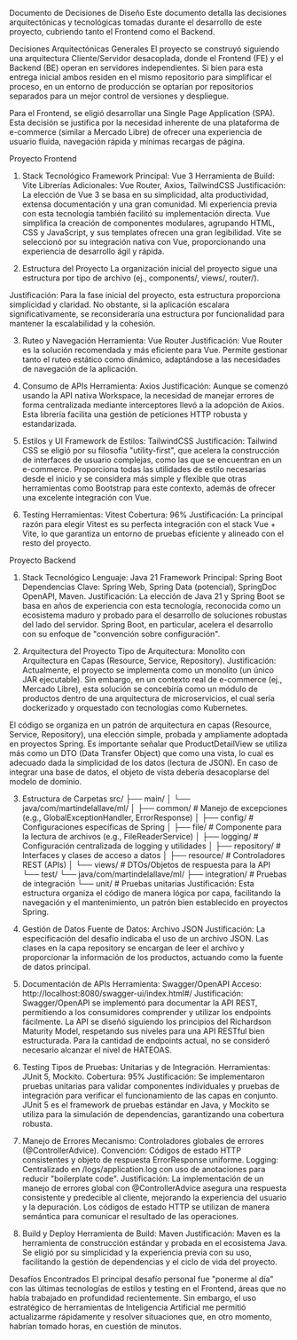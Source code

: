 Documento de Decisiones de Diseño
Este documento detalla las decisiones arquitectónicas y tecnológicas tomadas durante el desarrollo de este proyecto, cubriendo tanto el Frontend como el Backend.

Decisiones Arquitectónicas Generales
El proyecto se construyó siguiendo una arquitectura Cliente/Servidor desacoplada, donde el Frontend (FE) y el Backend (BE) operan en servidores independientes. Si bien para esta entrega inicial ambos residen en el mismo repositorio para simplificar el proceso, en un entorno de producción se optarían por repositorios separados para un mejor control de versiones y despliegue.

Para el Frontend, se eligió desarrollar una Single Page Application (SPA). Esta decisión se justifica por la necesidad inherente de una plataforma de e-commerce (similar a Mercado Libre) de ofrecer una experiencia de usuario fluida, navegación rápida y mínimas recargas de página.

Proyecto Frontend
1. Stack Tecnológico
Framework Principal: Vue 3
Herramienta de Build: Vite
Librerías Adicionales: Vue Router, Axios, TailwindCSS
Justificación:
La elección de Vue 3 se basa en su simplicidad, alta productividad, extensa documentación y una gran comunidad. Mi experiencia previa con esta tecnología también facilitó su implementación directa. Vue simplifica la creación de componentes modulares, agrupando HTML, CSS y JavaScript, y sus templates ofrecen una gran legibilidad. Vite se seleccionó por su integración nativa con Vue, proporcionando una experiencia de desarrollo ágil y rápida.

2. Estructura del Proyecto
La organización inicial del proyecto sigue una estructura por tipo de archivo (ej., components/, views/, router/).

Justificación:
Para la fase inicial del proyecto, esta estructura proporciona simplicidad y claridad. No obstante, si la aplicación escalara significativamente, se reconsideraría una estructura por funcionalidad para mantener la escalabilidad y la cohesión.

3. Ruteo y Navegación
Herramienta: Vue Router
Justificación:
Vue Router es la solución recomendada y más eficiente para Vue. Permite gestionar tanto el ruteo estático como dinámico, adaptándose a las necesidades de navegación de la aplicación.

4. Consumo de APIs
Herramienta: Axios
Justificación:
Aunque se comenzó usando la API nativa Workspace, la necesidad de manejar errores de forma centralizada mediante interceptores llevó a la adopción de Axios. Esta librería facilita una gestión de peticiones HTTP robusta y estandarizada.

5. Estilos y UI
Framework de Estilos: TailwindCSS
Justificación:
Tailwind CSS se eligió por su filosofía "utility-first", que acelera la construcción de interfaces de usuario complejas, como las que se encuentran en un e-commerce. Proporciona todas las utilidades de estilo necesarias desde el inicio y se considera más simple y flexible que otras herramientas como Bootstrap para este contexto, además de ofrecer una excelente integración con Vue.

6. Testing
Herramientas: Vitest
Cobertura: 96%
Justificación:
La principal razón para elegir Vitest es su perfecta integración con el stack Vue + Vite, lo que garantiza un entorno de pruebas eficiente y alineado con el resto del proyecto.

Proyecto Backend
1. Stack Tecnológico
Lenguaje: Java 21
Framework Principal: Spring Boot
Dependencias Clave: Spring Web, Spring Data (potencial), SpringDoc OpenAPI, Maven.
Justificación:
La elección de Java 21 y Spring Boot se basa en años de experiencia con esta tecnología, reconocida como un ecosistema maduro y probado para el desarrollo de soluciones robustas del lado del servidor. Spring Boot, en particular, acelera el desarrollo con su enfoque de "convención sobre configuración".

2. Arquitectura del Proyecto
Tipo de Arquitectura: Monolito con Arquitectura en Capas (Resource, Service, Repository).
Justificación:
Actualmente, el proyecto se implementa como un monolito (un único JAR ejecutable). Sin embargo, en un contexto real de e-commerce (ej., Mercado Libre), esta solución se concebiría como un módulo de productos dentro de una arquitectura de microservicios, el cual sería dockerizado y orquestado con tecnologías como Kubernetes.

El código se organiza en un patrón de arquitectura en capas (Resource, Service, Repository), una elección simple, probada y ampliamente adoptada en proyectos Spring. Es importante señalar que ProductDetailView se utiliza más como un DTO (Data Transfer Object) que como una vista, lo cual es adecuado dada la simplicidad de los datos (lectura de JSON). En caso de integrar una base de datos, el objeto de vista debería desacoplarse del modelo de dominio.

3. Estructura de Carpetas
src/
├── main/
│   └── java/com/martindelallave/ml/
│       ├── common/     # Manejo de excepciones (e.g., GlobalExceptionHandler, ErrorResponse)
│       ├── config/     # Configuraciones específicas de Spring
│       ├── file/       # Componente para la lectura de archivos (e.g., FileReaderService)
│       ├── logging/    # Configuración centralizada de logging y utilidades
│       ├── repository/ # Interfaces y clases de acceso a datos
│       ├── resource/   # Controladores REST (APIs)
│       └── views/      # DTOs/Objetos de respuesta para la API
└── test/
    └── java/com/martindelallave/ml/
        ├── integration/ # Pruebas de integración
        └── unit/        # Pruebas unitarias
Justificación:
Esta estructura organiza el código de manera lógica por capa, facilitando la navegación y el mantenimiento, un patrón bien establecido en proyectos Spring.

4. Gestión de Datos
Fuente de Datos: Archivo JSON
Justificación:
La especificación del desafío indicaba el uso de un archivo JSON. Las clases en la capa repository se encargan de leer el archivo y proporcionar la información de los productos, actuando como la fuente de datos principal.

5. Documentación de APIs
Herramienta: Swagger/OpenAPI
Acceso: http://localhost:8080/swagger-ui/index.html#/
Justificación:
Swagger/OpenAPI se implementó para documentar la API REST, permitiendo a los consumidores comprender y utilizar los endpoints fácilmente. La API se diseñó siguiendo los principios del Richardson Maturity Model, respetando sus niveles para una API RESTful bien estructurada. Para la cantidad de endpoints actual, no se consideró necesario alcanzar el nivel de HATEOAS.

6. Testing
Tipos de Pruebas: Unitarias y de Integración.
Herramientas: JUnit 5, Mockito.
Cobertura: 95%
Justificación:
Se implementaron pruebas unitarias para validar componentes individuales y pruebas de integración para verificar el funcionamiento de las capas en conjunto. JUnit 5 es el framework de pruebas estándar en Java, y Mockito se utiliza para la simulación de dependencias, garantizando una cobertura robusta.

7. Manejo de Errores
Mecanismo: Controladores globales de errores (@ControllerAdvice).
Convención: Códigos de estado HTTP consistentes y objeto de respuesta ErrorResponse uniforme.
Logging: Centralizado en /logs/application.log con uso de anotaciones para reducir "boilerplate code".
Justificación:
La implementación de un manejo de errores global con @ControllerAdvice asegura una respuesta consistente y predecible al cliente, mejorando la experiencia del usuario y la depuración. Los códigos de estado HTTP se utilizan de manera semántica para comunicar el resultado de las operaciones.

8. Build y Deploy
Herramienta de Build: Maven
Justificación:
Maven es la herramienta de construcción estándar y probada en el ecosistema Java. Se eligió por su simplicidad y la experiencia previa con su uso, facilitando la gestión de dependencias y el ciclo de vida del proyecto.

Desafíos Encontrados
El principal desafío personal fue "ponerme al día" con las últimas tecnologías de estilos y testing en el Frontend, áreas que no había trabajado en profundidad recientemente. Sin embargo, el uso estratégico de herramientas de Inteligencia Artificial me permitió actualizarme rápidamente y resolver situaciones que, en otro momento, habrían tomado horas, en cuestión de minutos.
